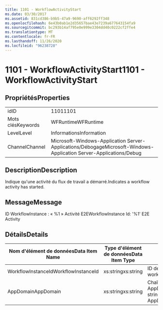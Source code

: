 ```yaml
---
title: 1101 - WorkflowActivityStart
ms.date: 03/30/2017
ms.assetid: 831cd386-b9b5-47a9-9690-aff6292ff348
ms.openlocfilehash: 6e43b0ab1e2d35657bae43e7239a677643154fa9
ms.sourcegitcommit: bc293b14af795e0e999e3304dd40c0222cf2ffe4
ms.translationtype: MT
ms.contentlocale: fr-FR
ms.lasthandoff: 11/26/2020
ms.locfileid: "96238728"
---
```

# <a name="1101---workflowactivitystart"></a><span data-ttu-id="c34ec-102">1101 - WorkflowActivityStart</span><span class="sxs-lookup"><span data-stu-id="c34ec-102">1101 - WorkflowActivityStart</span></span>

## <a name="properties"></a><span data-ttu-id="c34ec-103">Propriétés</span><span class="sxs-lookup"><span data-stu-id="c34ec-103">Properties</span></span>  
  
|||  
|-|-|  
|<span data-ttu-id="c34ec-104">id</span><span class="sxs-lookup"><span data-stu-id="c34ec-104">ID</span></span>|<span data-ttu-id="c34ec-105">1101</span><span class="sxs-lookup"><span data-stu-id="c34ec-105">1101</span></span>|  
|<span data-ttu-id="c34ec-106">Mots clés</span><span class="sxs-lookup"><span data-stu-id="c34ec-106">Keywords</span></span>|<span data-ttu-id="c34ec-107">WFRuntime</span><span class="sxs-lookup"><span data-stu-id="c34ec-107">WFRuntime</span></span>|  
|<span data-ttu-id="c34ec-108">Level</span><span class="sxs-lookup"><span data-stu-id="c34ec-108">Level</span></span>|<span data-ttu-id="c34ec-109">Informations</span><span class="sxs-lookup"><span data-stu-id="c34ec-109">Information</span></span>|  
|<span data-ttu-id="c34ec-110">Channel</span><span class="sxs-lookup"><span data-stu-id="c34ec-110">Channel</span></span>|<span data-ttu-id="c34ec-111">Microsoft-Windows-Application Server-Applications/Débogage</span><span class="sxs-lookup"><span data-stu-id="c34ec-111">Microsoft-Windows-Application Server-Applications/Debug</span></span>|  
  
## <a name="description"></a><span data-ttu-id="c34ec-112">Description</span><span class="sxs-lookup"><span data-stu-id="c34ec-112">Description</span></span>  

 <span data-ttu-id="c34ec-113">Indique qu'une activité du flux de travail a démarré.</span><span class="sxs-lookup"><span data-stu-id="c34ec-113">Indicates a workflow activity has started.</span></span>  
  
## <a name="message"></a><span data-ttu-id="c34ec-114">Message</span><span class="sxs-lookup"><span data-stu-id="c34ec-114">Message</span></span>  

 <span data-ttu-id="c34ec-115">ID WorkflowInstance : « %1 » Activité E2E</span><span class="sxs-lookup"><span data-stu-id="c34ec-115">WorkflowInstance Id: '%1' E2E Activity</span></span>  
  
## <a name="details"></a><span data-ttu-id="c34ec-116">Détails</span><span class="sxs-lookup"><span data-stu-id="c34ec-116">Details</span></span>  
  
|<span data-ttu-id="c34ec-117">Nom d'élément de données</span><span class="sxs-lookup"><span data-stu-id="c34ec-117">Data Item Name</span></span>|<span data-ttu-id="c34ec-118">Type d'élément de données</span><span class="sxs-lookup"><span data-stu-id="c34ec-118">Data Item Type</span></span>|<span data-ttu-id="c34ec-119">Description</span><span class="sxs-lookup"><span data-stu-id="c34ec-119">Description</span></span>|  
|--------------------|--------------------|-----------------|  
|<span data-ttu-id="c34ec-120">WorkflowInstanceId</span><span class="sxs-lookup"><span data-stu-id="c34ec-120">WorkflowInstanceId</span></span>|<span data-ttu-id="c34ec-121">xs:string</span><span class="sxs-lookup"><span data-stu-id="c34ec-121">xs:string</span></span>|<span data-ttu-id="c34ec-122">ID de l'instance de flux de travail.</span><span class="sxs-lookup"><span data-stu-id="c34ec-122">The workflow instance id.</span></span>|  
|<span data-ttu-id="c34ec-123">AppDomain</span><span class="sxs-lookup"><span data-stu-id="c34ec-123">AppDomain</span></span>|<span data-ttu-id="c34ec-124">xs:string</span><span class="sxs-lookup"><span data-stu-id="c34ec-124">xs:string</span></span>|<span data-ttu-id="c34ec-125">Chaîne retournée par AppDomain.CurrentDomain.FriendlyName.</span><span class="sxs-lookup"><span data-stu-id="c34ec-125">The string returned by AppDomain.CurrentDomain.FriendlyName.</span></span>|
